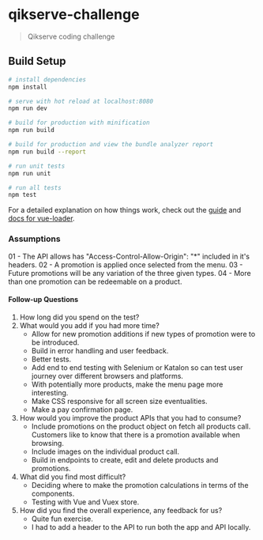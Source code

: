 # qikserve-challenge

> Qikserve coding challenge

## Build Setup

``` bash
# install dependencies
npm install

# serve with hot reload at localhost:8080
npm run dev

# build for production with minification
npm run build

# build for production and view the bundle analyzer report
npm run build --report

# run unit tests
npm run unit

# run all tests
npm test
```

For a detailed explanation on how things work, check out the [guide](http://vuejs-templates.github.io/webpack/) and [docs for vue-loader](http://vuejs.github.io/vue-loader).


### Assumptions

01 - The API allows has "Access-Control-Allow-Origin": "*" included in it's headers.
02 - A promotion is applied once selected from the menu.
03 - Future promotions will be any variation of the three given types.
04 - More than one promotion can be redeemable on a product.


#### Follow-up Questions
1. How long did you spend on the test?
2. What would you add if you had more time?
    - Allow for new promotion additions if new types of promotion were to be introduced.
    - Build in error handling and user feedback.
    - Better tests.
    - Add end to end testing with Selenium or Katalon so can test user journey over different browsers and platforms.
    - With potentially more products, make the menu page more interesting.
    - Make CSS responsive for all screen size eventualities.
    - Make a pay confirmation page.
3. How would you improve the product APIs that you had to consume? 
    - Include promotions on the product object on fetch all products call. Customers like to know that there is a promotion available when browsing.
    - Include images on the individual product call.
    - Build in endpoints to create, edit and delete products and promotions. 
4. What did you find most difficult?
    - Deciding where to make the promotion calculations in terms of the components.
    - Testing with Vue and Vuex store.
5. How did you find the overall experience, any feedback for us?
    - Quite fun exercise.
    - I had to add a header to the API to run both the app and API locally. 